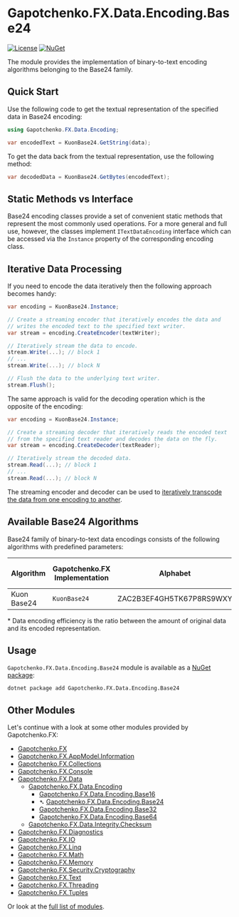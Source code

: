 ﻿# Gapotchenko.FX.Data.Encoding.Base24
[![License](https://img.shields.io/badge/license-MIT-green.svg)](../../../../../../LICENSE)
[![NuGet](https://img.shields.io/nuget/v/Gapotchenko.FX.Data.Encoding.Base16.svg)](https://www.nuget.org/packages/Gapotchenko.FX.Data.Encoding.Base24)

The module provides the implementation of binary-to-text encoding algorithms belonging to the Base24 family.

## Quick Start

Use the following code to get the textual representation of the specified data in Base24 encoding:

``` C#
using Gapotchenko.FX.Data.Encoding;

var encodedText = KuonBase24.GetString(data);
```

To get the data back from the textual representation, use the following method:

``` C#
var decodedData = KuonBase24.GetBytes(encodedText);
```

## Static Methods vs Interface

Base24 encoding classes provide a set of convenient static methods that represent the most commonly used operations.
For a more general and full use, however, the classes implement `ITextDataEncoding` interface which can be accessed via the `Instance` property of the corresponding encoding class.

## Iterative Data Processing

If you need to encode the data iteratively then the following approach becomes handy:

``` C#
var encoding = KuonBase24.Instance;

// Create a streaming encoder that iteratively encodes the data and
// writes the encoded text to the specified text writer.
var stream = encoding.CreateEncoder(textWriter);

// Iteratively stream the data to encode.
stream.Write(...); // block 1
// ...
stream.Write(...); // block N

// Flush the data to the underlying text writer.
stream.Flush();
```

The same approach is valid for the decoding operation which is the opposite of the encoding:

``` C#
var encoding = KuonBase24.Instance;

// Create a streaming decoder that iteratively reads the encoded text
// from the specified text reader and decodes the data on the fly.
var stream = encoding.CreateDecoder(textReader);

// Iteratively stream the decoded data.
stream.Read(...); // block 1
// ...
stream.Read(...); // block N
```

The streaming encoder and decoder can be used to [iteratively transcode the data from one encoding to another](../Gapotchenko.FX.Data.Encoding#transcoding-between-various-binary-to-text-encodings).

## Available Base24 Algorithms

Base24 family of binary-to-text data encodings consists of the following algorithms with predefined parameters:

| Algorithm | Gapotchenko.FX Implementation | Alphabet | Case-Sensitive | Data Encoding Efficiency* |
| --------- | -------- | -------- | -------- | -------- | 
| Kuon Base24 | `KuonBase24` | ZAC2B3EF4GH5TK67P8RS9WXY | No | 0.571 |
 
\* Data encoding efficiency is the ratio between the amount of original data and its encoded representation.

## Usage

`Gapotchenko.FX.Data.Encoding.Base24` module is available as a [NuGet package](https://nuget.org/packages/Gapotchenko.FX.Data.Encoding.Base24):

```
dotnet package add Gapotchenko.FX.Data.Encoding.Base24
```

## Other Modules

Let's continue with a look at some other modules provided by Gapotchenko.FX:

- [Gapotchenko.FX](../../../Gapotchenko.FX#readme)
- [Gapotchenko.FX.AppModel.Information](../../../AppModel/Gapotchenko.FX.AppModel.Information#readme)
- [Gapotchenko.FX.Collections](../../../Gapotchenko.FX.Collections#readme)
- [Gapotchenko.FX.Console](../../../Gapotchenko.FX.Console#readme)
- [Gapotchenko.FX.Data](../Gapotchenko.FX.Data.Encoding#readme)
  - [Gapotchenko.FX.Data.Encoding](../Gapotchenko.FX.Data.Encoding#readme)
    - [Gapotchenko.FX.Data.Encoding.Base16](../Gapotchenko.FX.Data.Encoding.Base16#readme)
    - &#x27B4; [Gapotchenko.FX.Data.Encoding.Base24](.#readme)
    - [Gapotchenko.FX.Data.Encoding.Base32](../Gapotchenko.FX.Data.Encoding.Base32#readme)
    - [Gapotchenko.FX.Data.Encoding.Base64](../Gapotchenko.FX.Data.Encoding.Base64#readme)
  - [Gapotchenko.FX.Data.Integrity.Checksum](../../Integrity/Checksum/Gapotchenko.FX.Data.Integrity.Checksum#readme)
- [Gapotchenko.FX.Diagnostics](../../../Diagnostics/Gapotchenko.FX.Diagnostics.CommandLine#readme)
- [Gapotchenko.FX.IO](../../../Gapotchenko.FX.IO#readme)
- [Gapotchenko.FX.Linq](../../../Linq/Gapotchenko.FX.Linq#readme)
- [Gapotchenko.FX.Math](../../../Math/Gapotchenko.FX.Math#readme)
- [Gapotchenko.FX.Memory](../../../Gapotchenko.FX.Memory#readme)
- [Gapotchenko.FX.Security.Cryptography](../../../Security/Gapotchenko.FX.Security.Cryptography#readme)
- [Gapotchenko.FX.Text](../../../Gapotchenko.FX.Text#readme)
- [Gapotchenko.FX.Threading](../../../Gapotchenko.FX.Threading#readme)
- [Gapotchenko.FX.Tuples](../../../Gapotchenko.FX.Tuples#readme)

Or look at the [full list of modules](../../../..#readme).
